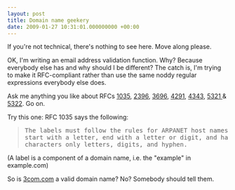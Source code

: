 ```yaml
---
layout: post
title: Domain name geekery
date: 2009-01-27 10:31:01.000000000 +00:00
---
```

If you're not technical, there's nothing to see here. Move along please.

OK, I'm writing an email address validation function. Why? Because everybody else has and why should I be different? The catch is, I'm trying to make it RFC-compliant rather than use the same noddy regular expressions everybody else does.

Ask me anything you like about RFCs <a href="https://tools.ietf.org/html/rfc1035#section-2.3.1" target="_blank">1035</a>, <a href="https://tools.ietf.org/html/rfc2396" target="_blank">2396</a>, <a href="https://tools.ietf.org/html/rfc3696#section-3" target="_blank">3696</a>, <a href="https://tools.ietf.org/html/rfc4291#section-2.2" target="_blank">4291</a>, <a href="https://tools.ietf.org/html/rfc4343#section-2.2" target="_blank">4343</a>, <a href="https://tools.ietf.org/html/rfc5321#section-4.1.2" target="_blank">5321 </a>&amp; <a href="https://tools.ietf.org/html/rfc5322#section-3.4.1" target="_blank">5322</a>. Go on.

Try this one: RFC 1035 says the following:
<blockquote>
<pre class="newpage">The labels must follow the rules for ARPANET host names.  They must
start with a letter, end with a letter or digit, and have as interior
characters only letters, digits, and hyphen.</pre>
</blockquote>
(A label is a component of a domain name, i.e. the "example" in example.com)

So is <a href="https://3com.com/" target="_blank">3com.com</a> a valid domain name? No? Somebody should tell them.
